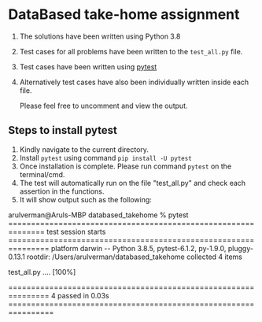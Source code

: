 # DataBased take-home assignment

1. The solutions have been written using Python 3.8
2. Test cases for all problems have been written to the `test_all.py` file.
3. Test cases have been written using [pytest](https://docs.pytest.org/en/stable/getting-started.html)
4. Alternatively test cases have also been individually written inside each file.

   Please feel free to uncomment and view the output.

## Steps to install pytest

1. Kindly navigate to the current directory.
2. Install `pytest` using command `pip install -U pytest`
3. Once installation is complete. Please run command `pytest` on the terminal/cmd.
4. The test will automatically run on the file "test_all.py" and check each assertion in the functions.
5. It will show output such as the following:

arulverman@Aruls-MBP databased_takehome % pytest
============================================================== test session starts ===============================================================
platform darwin -- Python 3.8.5, pytest-6.1.2, py-1.9.0, pluggy-0.13.1
rootdir: /Users/arulverman/databased_takehome
collected 4 items

test_all.py ....                                                                                                                           [100%]

=============================================================== 4 passed in 0.03s ================================================================